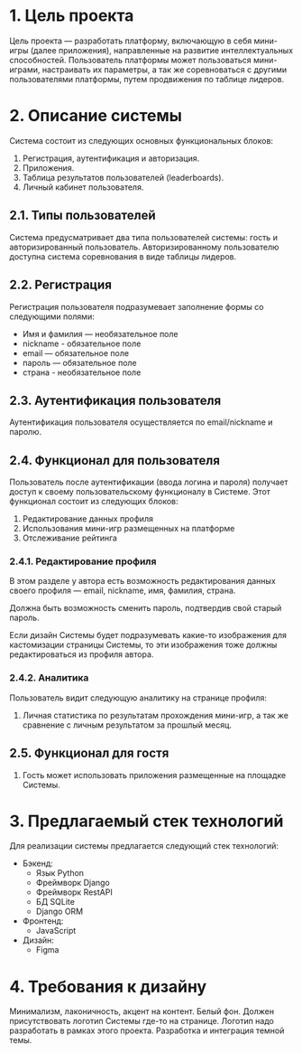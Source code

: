 # 1. Цель проекта

Цель проекта — разработать платформу, включающую в себя мини-игры
(далее приложения), направленные на развитие интеллектуальных способностей.
Пользователь платформы может пользоваться мини-играми, настраивать их параметры,
а так же соревноваться с другими пользователями платформы, путем продвижения по
таблице лидеров.


# 2. Описание системы

Система состоит из следующих основных функциональных блоков:

1. Регистрация, аутентификация и авторизация.
3. Приложения.
4. Таблица результатов пользователей (leaderboards).
5. Личный кабинет пользователя.


## 2.1. Типы пользователей

Система предусматривает два типа пользователей системы: гость и 
авторизированный пользователь.
Авторизированному пользователю доступна система соревнования в виде таблицы
лидеров.


## 2.2. Регистрация

Регистрация пользователя подразумевает заполнение формы со следующими полями:

* Имя и фамилия — необязательное поле
* nickname - обязательное поле
* email — обязательное поле
* пароль — обязательное поле
* страна - необязательное поле


## 2.3. Аутентификация пользователя

Аутентификация пользователя осуществляется по email/nickname и паролю.


## 2.4. Функционал для пользователя

Пользователь после аутентификации (ввода логина и пароля) получает доступ к 
своему пользовательскому функционалу в Системе. Этот функционал состоит из
следующих блоков:

1. Редактирование данных профиля
2. Использования мини-игр размещенных на платформе
3. Отслеживание рейтинга

### 2.4.1. Редактирование профиля

В этом разделе у автора есть возможность редактирования данных
своего профиля — email, nickname, имя, фамилия, страна.

Должна быть возможность сменить пароль, подтвердив свой старый пароль.

Если дизайн Системы будет подразумевать какие-то изображения для кастомизации
страницы Системы, то эти изображения тоже должны редактироваться из профиля
автора.

### 2.4.2. Аналитика

Пользователь видит следующую аналитику на странице профиля:

1. Личная статистика по результатам прохождения мини-игр, а так же сравнение 
с личным результатом за прошлый месяц.


## 2.5. Функционал для гостя

1. Гость может использовать приложения размещенные на площадке Системы.


# 3. Предлагаемый стек технологий

Для реализации системы предлагается следующий стек технологий:

* Бэкенд:
    - Язык Python
    - Фреймворк Django
    - Фреймворк RestAPI
    - БД SQLite
    - Django ORM
* Фронтенд:
    - JavaScript
* Дизайн:
    - Figma


# 4. Требования к дизайну

Минимализм, лаконичность, акцент на контент. Белый фон. Должен присутствовать
логотип Системы где-то на странице. Логотип надо разработать в рамках
этого проекта. Разработка и интеграция темной темы.
